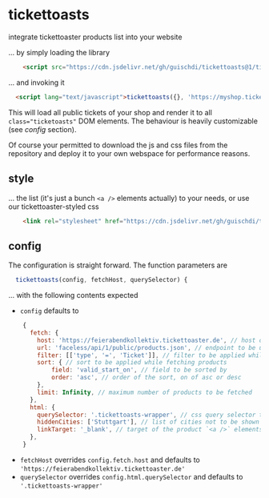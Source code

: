 # tickettoasts

integrate tickettoaster products list into your website

... by simply loading the library

```html
    <script src="https://cdn.jsdelivr.net/gh/guischdi/tickettoasts@1/tickettoasts.js"></script>
```
... and invoking it

```html
  <script lang="text/javascript">tickettoasts({}, 'https://myshop.tickettoaster.de')</script>
```

This will load all public tickets of your shop and render it to all `class="ticketoasts"` DOM elements. The behaviour is heavily customizable (see _config_ section).

Of course your permitted to download the js and css files from the repository and deploy it to your own webspace for performance reasons.

## style

... the list (it's just a bunch `<a />` elements actually) to your needs, or use our tickettoaster-styled css

```html
    <link rel="stylesheet" href="https://cdn.jsdelivr.net/gh/guischdi/tickettoasts@1/tickettoasts.css">
```

## config

The configuration is straight forward. The function parameters are

```javascript
  tickettoasts(config, fetchHost, querySelector) {
```

... with the following contents expected

* `config` defaults to
```javascript
    {
      fetch: {
        host: 'https://feierabendkollektiv.tickettoaster.de', // host of your tickettoaster shop, usually https://<myshop>.tickettoaster.de
        url: 'faceless/api/1/public/products.json', // endpoint to be used for fetching, do not alter if you're not familiar with the tickettoaster api docs
        filter: [['type', '=', 'Ticket']], // filter to be applied while fetching (array of [field, operator, value] tuples, where operator can be one of = < <= > >= <> like ilike in
        sort: { // sort to be applied while fetching products
            field: 'valid_start_on', // field to be sorted by
            order: 'asc', // order of the sort, on of asc or desc
        },
        limit: Infinity, // maximum number of products to be fetched
      },
      html: {
        querySelector: '.tickettoasts-wrapper', // css query selector to determine which elements should be filled (appendChild()-ed) with product `<a />` elements
        hiddenCities: ['Stuttgart'], // list of cities not to be shown in the location part of a product element (the part after the title, before the button)
        linkTarget: '_blank', // target of the product `<a />` elements, see https://developer.mozilla.org/en-US/docs/Web/HTML/Element/a#target
      },
    }
```
* `fetchHost` overrides `config.fetch.host` and defaults to `'https://feierabendkollektiv.tickettoaster.de'`
* `querySelector` overrides `config.html.querySelector` and defaults to `'.tickettoasts-wrapper'`
